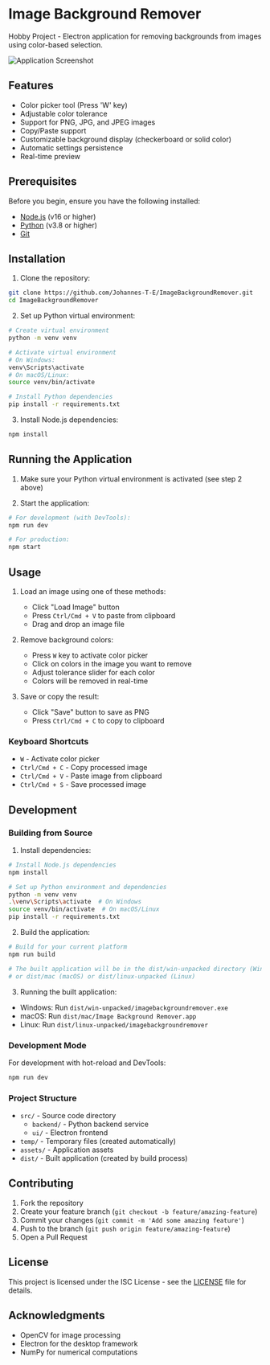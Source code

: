 # Image Background Remover

Hobby Project - Electron application for removing backgrounds from images using color-based selection.

![Application Screenshot](assets/screenshot.png)

## Features

- Color picker tool (Press 'W' key)
- Adjustable color tolerance
- Support for PNG, JPG, and JPEG images
- Copy/Paste support
- Customizable background display (checkerboard or solid color)
- Automatic settings persistence
- Real-time preview

## Prerequisites

Before you begin, ensure you have the following installed:
- [Node.js](https://nodejs.org/) (v16 or higher)
- [Python](https://www.python.org/) (v3.8 or higher)
- [Git](https://git-scm.com/)

## Installation

1. Clone the repository:
```bash
git clone https://github.com/Johannes-T-E/ImageBackgroundRemover.git
cd ImageBackgroundRemover
```

2. Set up Python virtual environment:
```bash
# Create virtual environment
python -m venv venv

# Activate virtual environment
# On Windows:
venv\Scripts\activate
# On macOS/Linux:
source venv/bin/activate

# Install Python dependencies
pip install -r requirements.txt
```

3. Install Node.js dependencies:
```bash
npm install
```

## Running the Application

1. Make sure your Python virtual environment is activated (see step 2 above)

2. Start the application:
```bash
# For development (with DevTools):
npm run dev

# For production:
npm start
```

## Usage

1. Load an image using one of these methods:
   - Click "Load Image" button
   - Press `Ctrl/Cmd + V` to paste from clipboard
   - Drag and drop an image file

2. Remove background colors:
   - Press `W` key to activate color picker
   - Click on colors in the image you want to remove
   - Adjust tolerance slider for each color
   - Colors will be removed in real-time

3. Save or copy the result:
   - Click "Save" button to save as PNG
   - Press `Ctrl/Cmd + C` to copy to clipboard

### Keyboard Shortcuts

- `W` - Activate color picker
- `Ctrl/Cmd + C` - Copy processed image
- `Ctrl/Cmd + V` - Paste image from clipboard
- `Ctrl/Cmd + S` - Save processed image

## Development

### Building from Source

1. Install dependencies:
```bash
# Install Node.js dependencies
npm install

# Set up Python environment and dependencies
python -m venv venv
.\venv\Scripts\activate  # On Windows
source venv/bin/activate  # On macOS/Linux
pip install -r requirements.txt
```

2. Build the application:
```bash
# Build for your current platform
npm run build

# The built application will be in the dist/win-unpacked directory (Windows)
# or dist/mac (macOS) or dist/linux-unpacked (Linux)
```

3. Running the built application:
- Windows: Run `dist/win-unpacked/imagebackgroundremover.exe`
- macOS: Run `dist/mac/Image Background Remover.app`
- Linux: Run `dist/linux-unpacked/imagebackgroundremover`

### Development Mode

For development with hot-reload and DevTools:
```bash
npm run dev
```

### Project Structure

- `src/` - Source code directory
  - `backend/` - Python backend service
  - `ui/` - Electron frontend
- `temp/` - Temporary files (created automatically)
- `assets/` - Application assets
- `dist/` - Built application (created by build process)

## Contributing

1. Fork the repository
2. Create your feature branch (`git checkout -b feature/amazing-feature`)
3. Commit your changes (`git commit -m 'Add some amazing feature'`)
4. Push to the branch (`git push origin feature/amazing-feature`)
5. Open a Pull Request

## License

This project is licensed under the ISC License - see the [LICENSE](LICENSE) file for details.

## Acknowledgments

- OpenCV for image processing
- Electron for the desktop framework
- NumPy for numerical computations 